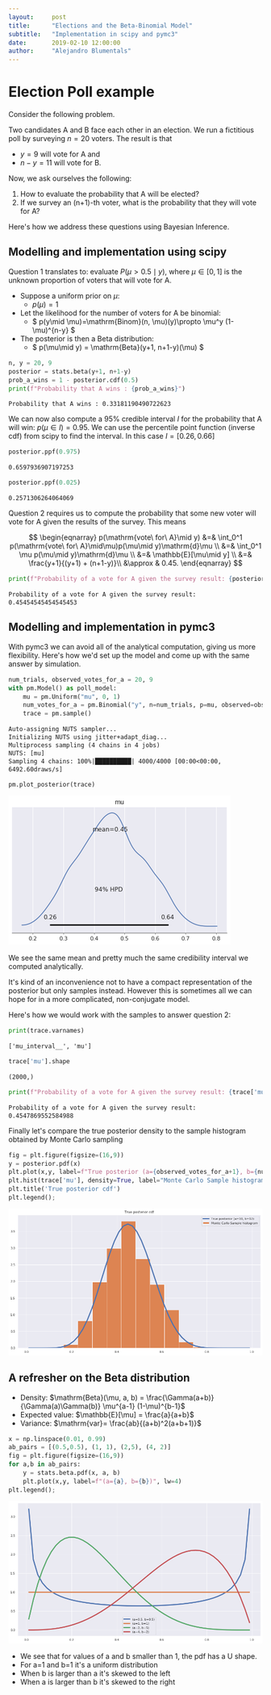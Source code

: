 ```yaml
---
layout:     post
title:      "Elections and the Beta-Binomial Model"
subtitle:   "Implementation in scipy and pymc3"
date:       2019-02-10 12:00:00
author:     "Alejandro Blumentals"
---
```



# Election Poll example
Consider the following problem.

Two candidates A and B face each other in an election. We run a fictitious poll by surveying $n=20$ voters. The result is that 
* $y=9$ will vote for A and 
* $n-y=11$ will vote for B.

Now, we ask ourselves the following:

1. How to evaluate the probability that A will be elected?
2. If we survey an (n+1)-th voter, what is the probability that they will vote for A?


Here's how we address these questions using Bayesian Inference.

## Modelling and implementation using scipy

Question 1 translates to: evaluate $P(\mu > 0.5 \mid y)$, where $\mu\in[0,1]$ is the unknown proportion of voters that will vote for A.

* Suppose a uniform prior on $\mu$: 
    * $p(\mu) = 1$
* Let the likelihood for the number of voters for A be binomial: 
    * $ p(y\mid \mu)=\mathrm{Binom}(n, \mu)(y)\propto \mu^y (1-\mu)^{n-y} $
* The posterior is then a Beta distribution: 
    * $ p(\mu\mid y) = \mathrm{Beta}(y+1, n+1-y)(\mu) $

```python
n, y = 20, 9
posterior = stats.beta(y+1, n+1-y)
prob_a_wins = 1 - posterior.cdf(0.5)
print(f"Probability that A wins : {prob_a_wins}")
```

    Probability that A wins : 0.33181190490722623


We can now also compute a 95% credible interval $I$ for the probability that A will win: $p(\mu\in I)=0.95$.
We can use the percentile point function (inverse cdf) from scipy to find the interval. In this case $I=[0.26, 0.66]$

```python
posterior.ppf(0.975)
```




    0.6597936907197253



```python
posterior.ppf(0.025)
```




    0.2571306264064069



Question 2 requires us to compute the probability that some new voter will vote for A given the results of the survey. This means

$$
\begin{eqnarray}
p(\mathrm{vote\ for\ A}\mid y) &=& \int_0^1 p(\mathrm{vote\ for\ A}\mid\mu)p(\mu\mid y)\mathrm{d}\mu \\
&=& \int_0^1 \mu p(\mu\mid y)\mathrm{d}\mu \\
&=& \mathbb{E}[\mu\mid y] \\
&=& \frac{y+1}{(y+1) + (n+1-y)}\\ 
&\approx & 0.45.
\end{eqnarray}
$$

```python
print(f"Probability of a vote for A given the survey result: {posterior.mean()}")
```

    Probability of a vote for A given the survey result: 0.45454545454545453


## Modelling and implementation in pymc3
With pymc3 we can avoid all of the analytical computation, giving us more flexibility. Here's how we'd set up the model and come up with the same answer by simulation.

```python
num_trials, observed_votes_for_a = 20, 9
with pm.Model() as poll_model:
    mu = pm.Uniform("mu", 0, 1)
    num_votes_for_a = pm.Binomial("y", n=num_trials, p=mu, observed=observed_votes_for_a)
    trace = pm.sample()
```

    Auto-assigning NUTS sampler...
    Initializing NUTS using jitter+adapt_diag...
    Multiprocess sampling (4 chains in 4 jobs)
    NUTS: [mu]
    Sampling 4 chains: 100%|██████████| 4000/4000 [00:00<00:00, 6492.60draws/s]


```python
pm.plot_posterior(trace)
```

![png](/img/beta_binomial_files/output_13_1.png)


We see the same mean and pretty much the same credibility interval we computed analytically.

It's kind of an inconvenience not to have a compact representation of the posterior but only samples instead. However this is sometimes all we can hope for in a more complicated, non-conjugate model.

Here's how we would work with the samples to answer question 2:

```python
print(trace.varnames)
```

    ['mu_interval__', 'mu']


```python
trace['mu'].shape
```




    (2000,)



```python
print(f"Probability of a vote for A given the survey result: {trace['mu'].mean()}")
```

    Probability of a vote for A given the survey result: 0.4547869552584988


Finally let's compare the true posterior density to the sample histogram obtained by Monte Carlo sampling

```python
fig = plt.figure(figsize=(16,9))
y = posterior.pdf(x)
plt.plot(x,y, label=f"True posterior (a={observed_votes_for_a+1}, b={num_trials+1-observed_votes_for_a})", lw=4);
plt.hist(trace['mu'], density=True, label="Monte Carlo Sample histogram")
plt.title('True posterior cdf')
plt.legend();
```


![png](/img/beta_binomial_files/output_19_0.png)

## A refresher on the Beta distribution

* Density: $\mathrm{Beta}(\mu, a, b) = \frac{\Gamma(a+b)}{\Gamma(a)\Gamma(b)} \mu^{a-1} (1-\mu)^{b-1}$
* Expected value: $\mathbb{E}[\mu] = \frac{a}{a+b}$
* Variance: $\mathrm{var}= \frac{ab}{(a+b)^2(a+b+1)}$

```python
x = np.linspace(0.01, 0.99)
ab_pairs = [(0.5,0.5), (1, 1), (2,5), (4, 2)]
fig = plt.figure(figsize=(16,9))
for a,b in ab_pairs:
    y = stats.beta.pdf(x, a, b)
    plt.plot(x,y, label=f"(a={a}, b={b})", lw=4)
plt.legend();
```


![png](/img/beta_binomial_files/output_2_0.png)


* We see that for values of a and b smaller than 1, the pdf has a U shape. 
* For a=1 and b=1 it's a uniform distribution
* When b is larger than a it's skewed to the left
* When a is larger than b it's skewed to the right

